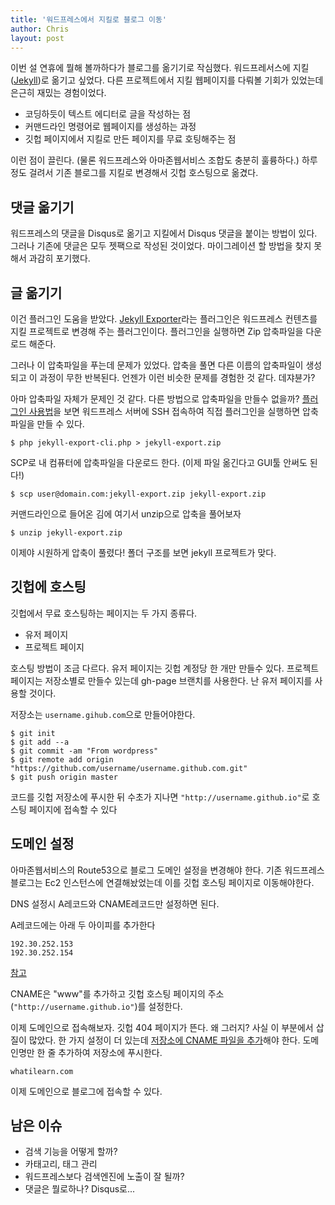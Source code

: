 ```yaml
---
title: '워드프레스에서 지킬로 블로그 이동'
author: Chris
layout: post
---
```


이번 설 연휴에 뭘해 볼까하다가 블로그를 옮기기로 작심했다. 워드프레서스에 지킬([Jekyll](http://jekyllrb.com/))로 옮기고 싶었다. 
다른 프로젝트에서 지킬 웹페이지를 다뤄볼 기회가 있었는데 은근히 재밌는 경험이었다. 

* 코딩하듯이 텍스트 에디터로 글을 작성하는 점
* 커맨드라인 명령어로 웹페이지를 생성하는 과정 
* 깃헙 페이지에서 지킬로 만든 페이지를 무료 호팅해주는 점

이런 점이 끌린다. (물론 워드프레스와 아마존웹서비스 조합도 충분히 훌륭하다.) 하루정도 걸려서 기존 블로그를
지킬로 변경해서 깃헙 호스팅으로 옮겼다. 
 
 
## 댓글 옮기기 
 
워드프레스의 댓글을 Disqus로 옮기고 지킬에서 Disqus 댓글을 붙이는 방법이 있다. 그러나 기존에 댓글은
모두 젯팩으로 작성된 것이었다. 마이그레이션 할 방법을 찾지 못해서 과감히 포기했다. 


## 글 옮기기 

이건 플러그인 도움을 받았다. [Jekyll Exporter](https://wordpress.org/plugins/jekyll-exporter/)라는
플러그인은 워드프레스 컨텐츠를 지킬 프로젝트로 변경해 주는 플러그인이다. 플러그인을 실행하면 Zip 압축파일을
다운로드 해준다.

그러나 이 압축파일을 푸는데 문제가 있었다. 압축을 풀면 다른 이름의 압축파일이 생성되고 이 과정이
무한 반복된다. 언젠가 이런 비슷한 문제를 경험한 것 같다. 데쟈뷴가? 

아마 압축파일 자체가 문제인 것 같다. 다른 방법으로 압축파일을 만들수 없을까?
[플러그인 사용법](https://github.com/benbalter/wordpress-to-jekyll-exporter#command-line-usage)을 보면
워드프레스 서버에 SSH 접속하여 직접 플러그인을 실행하면 압축파일을 만들 수 있다.

```
$ php jekyll-export-cli.php > jekyll-export.zip
```

SCP로 내 컴퓨터에 압축파일을 다운로드 한다. (이제 파일 옮긴다고 GUI툴 안써도 된다!) 

```
$ scp user@domain.com:jekyll-export.zip jekyll-export.zip 
```

커맨드라인으로 들어온 김에 여기서 unzip으로 압축을 풀어보자

```
$ unzip jekyll-export.zip
```

이제야 시원하게 압축이 풀렸다! 폴더 구조를 보면 jekyll 프로젝트가 맞다. 


## 깃헙에 호스팅 

깃헙에서 무료 호스팅하는 페이지는 두 가지 종류다. 

* 유저 페이지
* 프로젝트 페이지 

호스팅 방법이 조금 다르다. 유저 페이지는 깃헙 계정당 한 개만 만들수 있다. 프로젝트 페이지는 저장소별로
만들수 있는데 gh-page 브랜치를 사용한다. 난 유저 페이지를 사용할 것이다.

저장소는 `username.gihub.com`으로 만들어야한다. 

```
$ git init
$ git add --a 
$ git commit -am "From wordpress"
$ git remote add origin "https://github.com/username/username.github.com.git"
$ git push origin master
```

코드를 깃헙 저장소에 푸시한 뒤 수초가 지나면 `"http://username.github.io"`로 호스팅 페이지에 접속할 수 있다


## 도메인 설정

아마존웹서비스의 Route53으로 블로그 도메인 설정을 변경해야 한다. 기존 워드프레스 블로그는 Ec2 인스턴스에
연결해놨었는데 이를 깃헙 호스팅 페이지로 이동해야한다.  

DNS 설정시 A레코드와 CNAME레코드만 설정하면 된다. 

A레코드에는 아래 두 아이피를 추가한다

```
192.30.252.153
192.30.252.154
```

[참고](http://sophiafeng.com/technical/2015/02/12/setting-up-custom-domain-name-with-github-pages-and-amazon-route-53/)

CNAME은 "www"를 추가하고 깃헙 호스팅 페이지의 주소(`"http://username.github.io"`)를 설정한다.
 
이제 도메인으로 접속해보자. 깃헙 404 페이지가 뜬다. 왜 그러지? 사실 이 부분에서 삽질이 많았다.
한 가지 설정이 더 있는데 [저장소에 CNAME 파일을 추가](https://help.github.com/articles/adding-a-cname-file-to-your-repository/)해야 한다. 
도메인명만 한 줄 추가하여 저장소에 푸시한다. 
 
```
whatilearn.com
```

이제 도메인으로 블로그에 접속할 수 있다.


## 남은 이슈

* 검색 기능을 어떻게 할까?
* 카태고리, 태그 관리
* 워드프레스보다 검색엔진에 노출이 잘 될까?
* 댓글은 뭘로하나? Disqus로...
